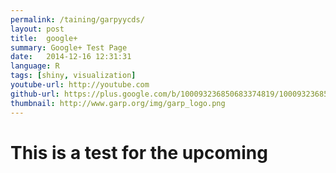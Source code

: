 ```yaml
---
permalink: /taining/garpyycds/
layout: post
title:  google+
summary: Google+ Test Page
date:   2014-12-16 12:31:31
language: R
tags: [shiny, visualization]
youtube-url: http://youtube.com
github-url: https://plus.google.com/b/100093236850683374819/100093236850683374819/posts
thumbnail: http://www.garp.org/img/garp_logo.png
---
```


# This is a test for the upcoming
